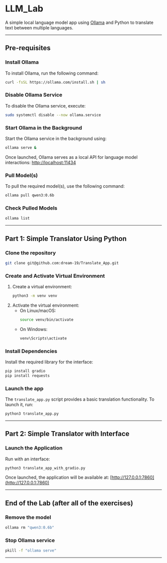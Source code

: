 # LLM_Lab
A simple local language model app using [Ollama](https://ollama.com) and Python to translate text between multiple languages.

---

## Pre-requisites

### Install Ollama
To install Ollama, run the following command:

```bash
curl -fsSL https://ollama.com/install.sh | sh
```

### Disable Ollama Service
To disable the Ollama service, execute:

```bash
sudo systemctl disable --now ollama.service
```

### Start Ollama in the Background
Start the Ollama service in the background using:

```bash
ollama serve &
```

Once launched, Ollama serves as a local API for language model interactions: [http://localhost:11434](http://localhost:11434)


### Pull Model(s)
To pull the required model(s), use the following command:

```bash
ollama pull qwen3:0.6b

```

### Check Pulled Models

```bash
ollama list
```

---

## Part 1: Simple Translator Using Python

### Clone the repository

```bash
git clone git@github.com:dream-19/Translate_App.git
```

### Create and Activate Virtual Environment
1. Create a virtual environment:
    ```bash
    python3 -m venv venv
    ```
2. Activate the virtual environment:
    - On Linux/macOS:
      ```bash
      source venv/bin/activate
      ```
    - On Windows:
      ```bash
      venv\Scripts\activate
      ```
  
### Install Dependencies
Install the required library for the interface:

```bash
pip install gradio
pip install requests
```

### Launch the app
The `translate_app.py` script provides a basic translation functionality. To launch it, run:

```bash
python3 translate_app.py
```

---

## Part 2: Simple Translator with Interface


### Launch the Application
Run with an interface:

```bash
python3 translate_app_with_gradio.py
```

Once launched, the application will be available at: [http://127.0.0.1:7860](http://127.0.0.1:7860)

---

## End of the Lab (after all of the exercises)

### Remove the model
```bash
ollama rm "qwen3:0.6b"
```

### Stop Ollama service

```bash
pkill -f "ollama serve"
```

--- 
